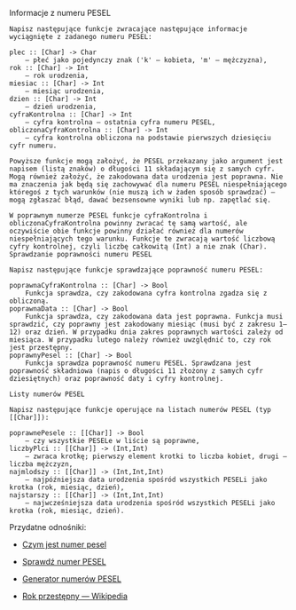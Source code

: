 Informacje z numeru PESEL

    Napisz następujące funkcje zwracające następujące informacje wyciągnięte z zadanego numeru PESEL:

    plec :: [Char] -> Char
        — płeć jako pojedynczy znak ('k' — kobieta, 'm' — mężczyzna),
    rok :: [Char] -> Int
        — rok urodzenia,
    miesiac :: [Char] -> Int
        — miesiąc urodzenia,
    dzien :: [Char] -> Int
        — dzień urodzenia,
    cyfraKontrolna :: [Char] -> Int
        — cyfra kontrolna — ostatnia cyfra numeru PESEL,
    obliczonaCyfraKontrolna :: [Char] -> Int
        — cyfra kontrolna obliczona na podstawie pierwszych dziesięciu cyfr numeru.

    Powyższe funkcje mogą założyć, że PESEL przekazany jako argument jest napisem (listą znaków) o długości 11 składającym się z samych cyfr. Mogą również założyć, że zakodowana data urodzenia jest poprawna. Nie ma znaczenia jak będą się zachowywać dla numeru PESEL niespełniającego któregoś z tych warunków (nie muszą ich w żaden sposób sprawdzać) — mogą zgłaszać błąd, dawać bezsensowne wyniki lub np. zapętlać się.

    W poprawnym numerze PESEL funkcje cyfraKontrolna i obliczonaCyfraKontrolna powinny zwracać tę samą wartość, ale oczywiście obie funkcje powinny działać również dla numerów niespełniających tego warunku. Funkcje te zwracają wartość liczbową cyfry kontrolnej, czyli liczbę całkowitą (Int) a nie znak (Char).
    Sprawdzanie poprawności numeru PESEL

    Napisz następujące funkcje sprawdzające poprawność numeru PESEL:

    poprawnaCyfraKontrolna :: [Char] -> Bool
        Funkcja sprawdza, czy zakodowana cyfra kontrolna zgadza się z obliczoną.
    poprawnaData :: [Char] -> Bool
        Funkcja sprawdza, czy zakodowana data jest poprawna. Funkcja musi sprawdzić, czy poprawny jest zakodowany miesiąc (musi być z zakresu 1–12) oraz dzień. W przypadku dnia zakres poprawnych wartości zależy od miesiąca. W przypadku lutego należy również uwzględnić to, czy rok jest przestępny.
    poprawnyPesel :: [Char] -> Bool
        Funkcja sprawdza poprawność numeru PESEL. Sprawdzana jest poprawność składniowa (napis o długości 11 złożony z samych cyfr dziesiętnych) oraz poprawność daty i cyfry kontrolnej.

    Listy numerów PESEL

    Napisz następujące funkcje operujące na listach numerów PESEL (typ [[Char]]):

    poprawnePesele :: [[Char]] -> Bool
        — czy wszystkie PESELe w liście są poprawne,
    liczbyPlci :: [[Char]] -> (Int,Int)
        — zwraca krotkę; pierwszy element krotki to liczba kobiet, drugi — liczba mężczyzn,
    najmlodszy :: [[Char]] -> (Int,Int,Int)
        — najpóźniejsza data urodzenia spośród wszystkich PESELi jako krotka (rok, miesiąc, dzień),
    najstarszy :: [[Char]] -> (Int,Int,Int)
        — najwcześniejsza data urodzenia spośród wszystkich PESELi jako krotka (rok, miesiąc, dzień).

Przydatne odnośniki:

*  [Czym jest numer pesel](https://www.gov.pl/web/gov/czym-jest-numer-pesel)
  
*  [Sprawdź numer PESEL](https://sprawdz-numer.com/pesel)
  
*  [Generator numerów PESEL](http://pesel.felis-net.com/)
  
*  [Rok przestępny — Wikipedia](https://pl.wikipedia.org/wiki/Rok_przest%C4%99pny)
      
